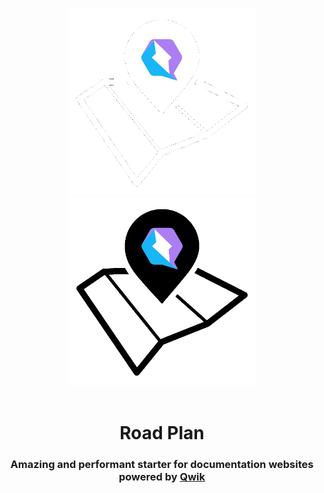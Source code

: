 <p align="center">
<br/>
  <img width="300" src="./public/logo-white.png#gh-dark-mode-only" alt="Qwik documentation starter">
  <img width="300" src="./public/logo-black.png#gh-light-mode-only" alt="Qwik documentation starter">
  <br/>
  <br/>
</p>

<h1 align='center'>Road Plan</h1>

<div align='center'>
  <h3>Amazing and performant starter for documentation websites powered by <a href='https://github.com/BuilderIO/qwik'>Qwik</a></h3>
</div>
